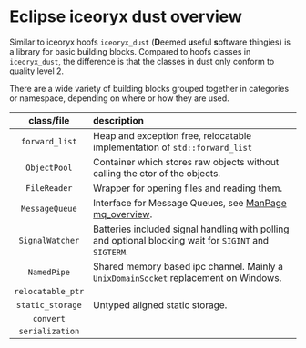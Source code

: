 
# Eclipse iceoryx dust overview

Similar to iceoryx hoofs `iceoryx_dust` (**D**eemed **u**seful **s**oftware **t**hingies) is a library for basic building blocks.
Compared to hoofs classes in `iceoryx_dust`, the difference is that the classes in dust only conform to quality level 2.

There are a wide variety of building blocks
grouped together in categories or namespace, depending on where or how they are used.

| class/file            | description                                                                                                             |
|:---------------------:|:------------------------------------------------------------------------------------------------------------------------|
|`forward_list`         | Heap and exception free, relocatable implementation of `std::forward_list`                                              |
|`ObjectPool`           | Container which stores raw objects without calling the ctor of the objects.                                             |
|`FileReader`           | Wrapper for opening files and reading them.                                                                             |
|`MessageQueue`         | Interface for Message Queues, see [ManPage mq_overview](https://www.man7.org/linux/man-pages/man7/mq_overview.7.html).  |
|`SignalWatcher`        | Batteries included signal handling with polling and optional blocking wait for `SIGINT` and `SIGTERM`.                  |
|`NamedPipe`            | Shared memory based ipc channel. Mainly a `UnixDomainSocket` replacement on Windows.                                    |
|`relocatable_ptr`      |                                                                                                                         |
|`static_storage`       | Untyped aligned static storage.                                                                                         |
|`convert`              |          | Converting a number into a string is easy, converting it back can be hard. You can use functions like `strtoll` but you still have to handle errors like under- and overflow, or converting invalid strings into number. Here we abstract all the error handling so that you can convert strings into numbers safely. |
|`serialization`        |          | Implements a simple serialization concept for classes based on the idea presented here [ISOCPP serialization](https://isocpp.org/wiki/faq/serialization#serialize-text-format). |
